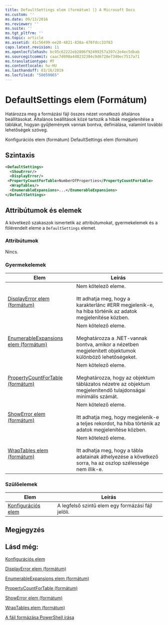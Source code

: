 ```yaml
---
title: DefaultSettings elem (formátum) |} A Microsoft Docs
ms.custom: ''
ms.date: 09/13/2016
ms.reviewer: ''
ms.suite: ''
ms.tgt_pltfrm: ''
ms.topic: article
ms.assetid: 41c56499-ee20-4821-830a-478fdcc33f83
caps.latest.revision: 11
ms.openlocfilehash: bc95c62222eb2806f92499257a397c2e4ec5dbab
ms.sourcegitcommit: caac7d098a448232304c9d6728e7340ec7517a71
ms.translationtype: MT
ms.contentlocale: hu-HU
ms.lasthandoff: 03/16/2019
ms.locfileid: "58059065"
---
```

# <a name="defaultsettings-element-format"></a>DefaultSettings elem (Formátum)

Határozza meg a formázási fájl összes nézet vonatkozó általános beállításokat. Általános beállítások közé tartozik a hibák megjelenítése a táblákat, hogyan gyűjtemények vannak bontva, definiálása, valamint további lehetőségek szöveg.

Konfigurációs elem (formátum) DefaultSettings elem (formátum)

## <a name="syntax"></a>Szintaxis

```xml
<DefaultSettings>
  <ShowError/>
  <DisplayError/>
 <PropertyCountForTable>NumberOfProperties</PropertyCountFortable>
  <WrapTables/>
  <EnumerableExpansions>...</EnumerableExpansions>
</DefaultSettings>
```

## <a name="attributes-and-elements"></a>Attribútumok és elemek

A következő szakaszok ismertetik az attribútumokat, gyermekelemek és a fölérendelt eleme a `DefaultSettings` elemet.

### <a name="attributes"></a>Attribútumok

Nincs.

### <a name="child-elements"></a>Gyermekelemek

|Elem|Leírás|
|-------------|-----------------|
|[DisplayError elem (formátum)](./displayerror-element-format.md)|Nem kötelező eleme.<br /><br /> Itt adhatja meg, hogy a karakterlánc #ERR megjelenik-e, ha hiba történik az adatok megjelenítése közben.|
|[EnumerableExpansions elem (formátum)](./enumerableexpansions-element-format.md)|Nem kötelező eleme.<br /><br /> Meghatározza a .NET-vannak bontva, amikor a nézetben megjelenített objektumok különböző lehetőségeket.|
|[PropertyCountForTable (formátum)](./propertycountfortable-element-format.md)|Nem kötelező eleme.<br /><br /> Meghatározza, hogy az objektum táblázatos nézetre az objektum megjelenítendő tulajdonságai minimális számát.|
|[ShowError elem (formátum)](./showerror-element-format.md)|Nem kötelező eleme.<br /><br /> Itt adhatja meg, hogy megjelenik-e a teljes rekordot, ha hiba történik az adatok megjelenítése közben.|
|[WrapTables elem (formátum)](./wraptables-element-format.md)|Nem kötelező eleme.<br /><br /> Itt adhatja meg, hogy a tábla adatainak áthelyezése a következő sorra, ha az oszlop szélessége nem illik-e.|

### <a name="parent-elements"></a>Szülőelemek

|Elem|Leírás|
|-------------|-----------------|
|[Konfigurációs elem](./configuration-element-format.md)|A legfelső szintű elem egy formázási fájl jelöli.|

## <a name="remarks"></a>Megjegyzés

## <a name="see-also"></a>Lásd még:

[Konfigurációs elem](./configuration-element-format.md)

[DisplayError elem (formátum)](./displayerror-element-format.md)

[EnumerableExpansions elem (formátum)](./enumerableexpansions-element-format.md)

[PropertyCountForTable (formátum)](./propertycountfortable-element-format.md)

[ShowError elem (formátum)](./showerror-element-format.md)

[WrapTables elem (formátum)](./wraptables-element-format.md)

[A fájl formázása PowerShell írása](./writing-a-powershell-formatting-file.md)
